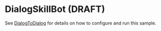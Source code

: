 ﻿# DialogSkillBot (**DRAFT**)

See [DialogToDialog](../) for details on how to configure and run this sample.
